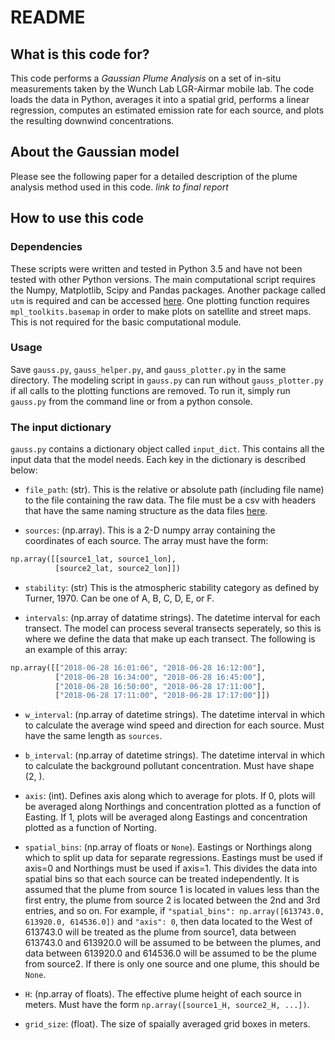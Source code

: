 # README


## What is this code for?
This code performs a _Gaussian Plume Analysis_ on a set of in-situ measurements taken by the 
Wunch Lab LGR-Airmar mobile lab. The code loads the data in Python, averages it into a spatial
grid, performs a linear regression, computes an estimated emission rate for each source, and 
plots the resulting downwind concentrations.


## About the Gaussian model
Please see the following paper for a detailed description of the plume analysis method used in
this code.
_link to final report_


## How to use this code
### Dependencies
These scripts were written and tested in Python 3.5 and have not been tested with other Python
versions. The main computational script requires the Numpy, Matplotlib, Scipy and Pandas packages. 
Another package called `utm` is required and can be accessed [here](https://pypi.org/project/utm/).
One plotting function requires `mpl_toolkits.basemap` in order to make plots on satellite and
street maps. This is not required for the basic computational module.

### Usage
Save `gauss.py`, `gauss_helper.py`, and `gauss_plotter.py` in the same directory. The modeling 
script in `gauss.py` can run without `gauss_plotter.py` if all calls to the plotting functions
are removed. To run it, simply run `gauss.py` from the command line or from a python console.

### The input dictionary
`gauss.py` contains a dictionary object called `input_dict`. This contains all the input data
that the model needs. Each key in the dictionary is described below:

* `file_path`: (str). This is the relative or absolute path (including file name) to the file containing the raw data. The file must be a csv with headers that have the same naming structure as the data files [here](https://dataverse.scholarsportal.info/dataset.xhtml?persistentId=doi:10.5683/SP/DEQJGQ).

* `sources`: (np.array). This is a 2-D numpy array containing the coordinates of each source. The array must have the form:
        
```python
np.array([[source1_lat, source1_lon],
          [source2_lat, source2_lon]])
```

* `stability`: (str) This is the atmospheric stability category as defined by Turner, 1970. Can be one of A, B, C, D, E, or F.

* `intervals`: (np.array of datatime strings). The datetime interval for each transect. The model can process several transects seperately, so this is where we define the data that make up each transect. The following is an example of this array:

```python
np.array([["2018-06-28 16:01:06", "2018-06-28 16:12:00"],
          ["2018-06-28 16:34:00", "2018-06-28 16:45:00"],
          ["2018-06-28 16:50:00", "2018-06-28 17:11:00"],
          ["2018-06-28 17:11:00", "2018-06-28 17:17:00"]])
```

* `w_interval`: (np.array of datetime strings). The datetime interval in which to calculate the average wind speed and direction for each source. Must have the same length as `sources`.

* `b_interval`: (np.array of datetime strings). The datetime interval in which to calculate the background pollutant concentration. Must have shape (2, ).

* `axis`: (int). Defines axis along which to average for plots. If 0, plots will be averaged along Northings and concentration plotted as a function of Easting. If 1, plots will be averaged along Eastings and concentration plotted as a function of Norting.

* `spatial_bins`: (np.array of floats or `None`). Eastings or Northings along which to split up data for separate regressions. Eastings must be used if axis=0 and Northings must be used if axis=1. This divides the data into spatial bins so that each source can be treated independently. It is assumed that the plume from source 1 is located in values less than the first entry, the plume from source 2 is located between the 2nd and 3rd entries, and so on. For example, if `"spatial_bins": np.array([613743.0, 613920.0, 614536.0])` and `"axis": 0`, then data located to the West of 613743.0 will be treated as the plume from source1, data between 613743.0 and 613920.0 will be assumed to be between the plumes, and data between 613920.0 and 614536.0 will be assumed to be the plume from source2. If there is only one source and one plume, this should be `None`.

* `H`: (np.array of floats). The effective plume height of each source in meters. Must have the form `np.array([source1_H, source2_H, ...])`.

* `grid_size`: (float). The size of spaially averaged grid boxes in meters.
